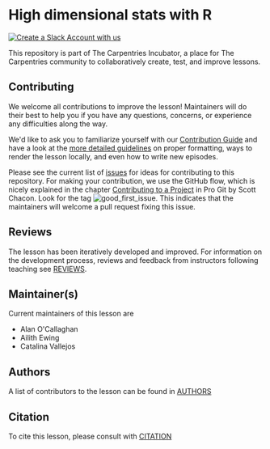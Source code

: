 # High dimensional stats with R

[![Create a Slack Account with us](https://img.shields.io/badge/Create_Slack_Account-The_Carpentries-071159.svg)](https://swc-slack-invite.herokuapp.com/)

This repository is part of The Carpentries Incubator, a place for The Carpentries community to collaboratively create, test, and improve lessons.

## Contributing

We welcome all contributions to improve the lesson! Maintainers will do their
best to help you if you have any
questions, concerns, or experience any difficulties along the way.

We'd like to ask you to familiarize yourself with our
[Contribution Guide](CONTRIBUTING.md) and have a look at
the [more detailed guidelines][lesson-example] on proper formatting, ways to
render the lesson locally, and even
how to write new episodes.

Please see the current list of
[issues](https://github.com/carpentries-incubator/high-dimensional-stats-r/issues)
for ideas for contributing to this
repository. For making your contribution, we use the GitHub flow, which is
nicely explained in the chapter
[Contributing to a Project](http://git-scm.com/book/en/v2/GitHub-Contributing-to-a-Project)
in Pro Git by Scott Chacon.
Look for the tag
![good_first_issue](https://img.shields.io/badge/-good%20first%20issue-gold.svg).
This indicates that the maintainers will welcome a pull request fixing this
issue.

## Reviews

The lesson has been iteratively developed and improved. For information on the development process, reviews and feedback from instructors following teaching see [REVIEWS](reviews.md).

## Maintainer(s)

Current maintainers of this lesson are

* Alan O'Callaghan
* Ailith Ewing
* Catalina Vallejos

## Authors

A list of contributors to the lesson can be found in [AUTHORS](AUTHORS)

## Citation

To cite this lesson, please consult with [CITATION](CITATION)

[cdh-topic-tags]: https://cdh.carpentries.org/the-carpentries-incubator.html#topic-tags
[community-lessons]: https://carpentries.org/community-lessons
[lesson-example]: https://carpentries.github.io/lesson-example

